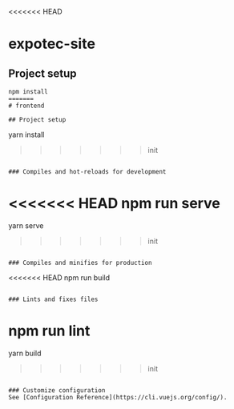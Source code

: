 <<<<<<< HEAD
# expotec-site

## Project setup
```
npm install
=======
# frontend

## Project setup
```
yarn install
>>>>>>> init
```

### Compiles and hot-reloads for development
```
<<<<<<< HEAD
npm run serve
=======
yarn serve
>>>>>>> init
```

### Compiles and minifies for production
```
<<<<<<< HEAD
npm run build
```

### Lints and fixes files
```
npm run lint
=======
yarn build
>>>>>>> init
```

### Customize configuration
See [Configuration Reference](https://cli.vuejs.org/config/).
